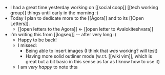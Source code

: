- I had a great time yesterday working on [[social coop]] [[tech working group]] things until early in the morning :)
- Today I plan to dedicate more to the [[Agora]] and to its [[Open Letters]].
	- [[open letters to the Agora]] <- [[open letter to Avalokiteshvara]]
- I'm writing this from [[logseq]] -- after very long :)
	- Happy to be back!
	- I missed:
		- Being able to insert images (I think that *was* working? will test)
		- Having more solid outliner mode (w.r.t. [[wiki vim]], which is great but a bit basic in this sense as far as I know how to use it)
	- I am *very happy* to note thta